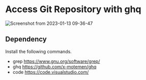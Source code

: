 # Access Git Repository with ghq

![Screenshot from 2023-01-13 09-36-47](https://user-images.githubusercontent.com/23145402/212210750-f945bf4a-7f41-4ca0-93d3-282bbb15b3ad.png)

## Dependency

Install the following commands.

- grep https://www.gnu.org/software/grep/
- ghq https://github.com/x-motemen/ghq
- code https://code.visualstudio.com/
